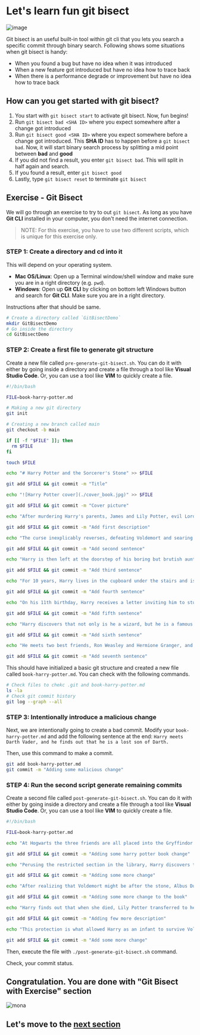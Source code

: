 # Let's learn fun git bisect

![image](https://user-images.githubusercontent.com/5396174/187117321-7cb8adce-c4de-4e4f-a2d7-4f207da42b01.png)


Git bisect is an useful built-in tool within git cli that you lets you search a specific commit through binary search. Following shows some situations when git bisect is handy:

- When you found a bug but have no idea when it was introduced
- When a new feature got introduced but have no idea how to trace back
- When there is a performance degrade or improvement but have no idea how to trace back


## How can you get started with git bisect?

1. You start with `git bisect start` to activate git bisect. Now, fun begins!
2. Run `git bisect bad <SHA ID>` where you expect somewhere after a change got introduced
3. Run `git bisect good <SHA ID>` where you expect somewhere before a change got introduced. This **SHA ID** has to happen before a `git bisect bad`. Now, it will start binary search process by splitting a mid point between **bad** and **good**
4. If you did not find a result, you enter `git bisect bad`. This will split in half again and search.
5. If you found a result, enter `git bisect good`
6. Lastly, type `git bisect reset` to terminate `git bisect`

## Exercise - Git Bisect

We will go through an exercise to try to out `git bisect`. As long as you have **Git CLI** installed in your computer, you don't need the internet connection.

> NOTE: For this exercise, you have to use two different scripts, which is unique for this exercise only.

### STEP 1: Create a directory and cd into it

This will depend on your operating system. 

- **Mac OS/Linux**: Open up a Terminal window/shell window and make sure you are in a right directory (e.g. `pwd`). 
- **Windows**: Open up **Git CLI** by clicking on bottom left Windows button and search for **Git CLI**. Make sure you are in a right directory. 

Instructions after that should be same. 

```bash
# Create a directory called `GitBisectDemo`
mkdir GitBisectDemo
# Go inside the directory
cd GitBisectDemo
```

### STEP 2: Create a first file to generate git structure

Create a new file called `pre-generate-git-bisect.sh`. You can do it with either by going inside a directory and create a file through a tool like **Visual Studio Code**. Or, you can use a tool like **VIM** to quickly create a file.

```bash
#!/bin/bash

FILE=book-harry-potter.md

# Making a new git directory
git init

# Creating a new branch called main
git checkout -b main

if [[ -f "$FILE" ]]; then
  rm $FILE
fi

touch $FILE

echo "# Harry Potter and the Sorcerer's Stone" >> $FILE

git add $FILE && git commit -m "Title"

echo "![Harry Potter cover](./cover_book.jpg)" >> $FILE

git add $FILE && git commit -m "Cover picture"

echo "After murdering Harry's parents, James and Lily Potter, evil Lord Voldemort puts a killing curse on Harry, then just a baby" >> $FILE

git add $FILE && git commit -m "Add first description"

echo "The curse inexplicably reverses, defeating Voldemort and searing a lightning-bolt scar in the middle of the infant's forehead." >> $FILE

git add $FILE && git commit -m "Add second sentence"

echo "Harry is then left at the doorstep of his boring but brutish aunt and uncle, the Dursleys." >> $FILE

git add $FILE && git commit -m "Add third sentence"

echo "For 10 years, Harry lives in the cupboard under the stairs and is subjected to cruel mistreatment by Aunt Petunia, Uncle Vernon and their son Dudley." >> $FILE

git add $FILE && git commit -m "Add fourth sentence"

echo "On his 11th birthday, Harry receives a letter inviting him to study magic at the Hogwarts School of Witchcraft and Wizardry." >> $FILE

git add $FILE && git commit -m "Add fifth sentence"

echo "Harry discovers that not only is he a wizard, but he is a famous one." >> $FILE

git add $FILE && git commit -m "Add sixth sentence"

echo "He meets two best friends, Ron Weasley and Hermione Granger, and makes his first enemy, Draco Malfoy." >> $FILE

git add $FILE && git commit -m "Add seventh sentence"
```

This should have initialized a basic git structure and created a new file called `book-harry-potter.md`. You can check with the following commands.

```bash
# Check files to chekc .git and book-harry-potter.md
ls -la
# Check git commit history
git log --graph --all
```

### STEP 3: Intentionally introduce a malicious change

Next, we are intentionally going to create a bad commit. Modify your `book-harry-potter.md` and add the following sentence at the end: `Harry meets Darth Vader, and he finds out that he is a lost son of Darth.`

Then, use this command to make a commit.

```bash
git add book-harry-potter.md
git commit -m "Adding some malicious change"
```

### STEP 4: Run the second script generate remaining commits

Create a second file called `post-generate-git-bisect.sh`. You can do it with either by going inside a directory and create a file through a tool like **Visual Studio Code**. Or, you can use a tool like **VIM** to quickly create a file.

```bash
#!/bin/bash

FILE=book-harry-potter.md

echo "At Hogwarts the three friends are all placed into the Gryffindor house. Harry has a knack for the school sport, Quidditch, and is recruited onto the Gryffindor team as its star Seeker." >> $FILE

git add $FILE && git commit -m "Adding some harry potter book change"

echo "Perusing the restricted section in the library, Harry discovers that the Sorcerer's Stone produces the Elixir of Life, which gives its drinker the gift of immortality" >> $FILE

git add $FILE && git commit -m "Adding some more change"

echo "After realizing that Voldemort might be after the stone, Albus Dumbledore had it moved it to Hogwarts for safekeeping." >> $FILE

git add $FILE && git commit -m "Adding some more change to the book"

echo "Harry finds out that when she died, Lily Potter transferred to her son an ancient magical protection from Voldemort's lethal spell" >> $FILE

git add $FILE && git commit -m "Adding few more description"

echo "This protection is what allowed Harry as an infant to survive Voldemort's attack. It also helps Harry keep Voldemort from possessing the Stone, which Dumbledore agrees to destroy." >> $FILE

git add $FILE && git commit -m "Add some more change"
```

Then, execute the file with `./post-generate-git-bisect.sh` command.

Check, your commit status.





## Congratulation. You are done with "Git Bisect with Exercise" section

![mona](https://user-images.githubusercontent.com/5396174/187010589-a9cbdd9f-f9eb-4e3b-bac0-4abeb8714e8d.png) 

## Let's move to the [next section](10_ExtraTopic_GitMigrate.md)